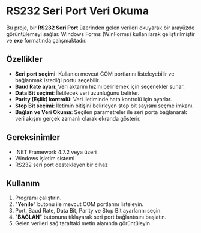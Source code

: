 # RS232 Seri Port Veri Okuma

Bu proje, bir **RS232 Seri Port** üzerinden gelen verileri okuyarak bir arayüzde görüntülemeyi sağlar. Windows Forms (WinForms) kullanılarak geliştirilmiştir ve **exe** formatında çalışmaktadır.

## Özellikler
- **Seri port seçimi**: Kullanıcı mevcut COM portlarını listeleyebilir ve bağlanmak istediği portu seçebilir.
- **Baud Rate ayarı**: Veri aktarım hızını belirlemek için seçenekler sunar.
- **Data Bit seçimi**: İletilecek veri uzunluğunu belirler.
- **Parity (Eşlik) kontrolü**: Veri iletiminde hata kontrolü için ayarlar.
- **Stop Bit seçimi**: İletimin bitişini belirleyen stop bit sayısını seçme imkanı.
- **Bağlan ve Veri Okuma**: Seçilen parametreler ile seri porta bağlanarak veri akışını gerçek zamanlı olarak ekranda gösterir.

## Gereksinimler
- .NET Framework 4.7.2 veya üzeri
- Windows işletim sistemi
- RS232 seri port destekleyen bir cihaz

## Kullanım
1. Programı çalıştırın.
2. "**Yenile**" butonu ile mevcut COM portlarını listeleyin.
3. Port, Baud Rate, Data Bit, Parity ve Stop Bit ayarlarını seçin.
4. "**BAĞLAN**" butonuna tıklayarak seri port bağlantısını başlatın.
5. Gelen verileri sağ taraftaki metin alanında görüntüleyin.

